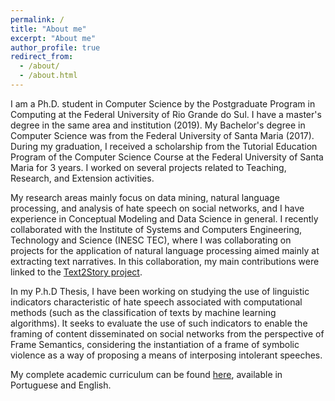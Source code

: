 ```yaml
---
permalink: /
title: "About me"
excerpt: "About me"
author_profile: true
redirect_from: 
  - /about/
  - /about.html
---
```


I am a Ph.D. student in Computer Science by the Postgraduate Program in Computing at the Federal University of Rio Grande do Sul. I have a master's degree in the same area and institution (2019). My Bachelor's degree in Computer Science was from the Federal University of Santa Maria (2017). During my graduation, I received a scholarship from the Tutorial Education Program of the Computer Science Course at the Federal University of Santa Maria for 3 years. I worked on several projects related to Teaching, Research, and Extension activities.

My research areas mainly focus on data mining, natural language processing, and analysis of hate speech on social networks, and I have experience in Conceptual Modeling and Data Science in general. I recently collaborated with the Institute of Systems and Computers Engineering, Technology and Science (INESC TEC), where I was collaborating on projects for the application of natural language processing aimed mainly at extracting text narratives. In this collaboration, my main contributions were linked to the [Text2Story project](https://text2story.inesctec.pt).

In my P.h.D Thesis, I have been working on studying the use of linguistic indicators characteristic of hate speech associated with computational methods (such as the classification of texts by machine learning algorithms). It seeks to evaluate the use of such indicators to enable the framing of content disseminated on social networks from the perspective of Frame Semantics, considering the instantiation of a frame of symbolic violence as a way of proposing a means of interposing intolerant speeches.

My complete academic curriculum can be found [here](http://lattes.cnpq.br/3048630293482453), available in Portuguese and English.

